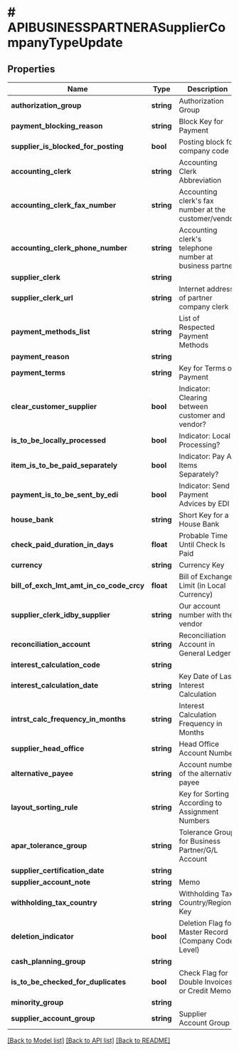 # # APIBUSINESSPARTNERASupplierCompanyTypeUpdate

## Properties

Name | Type | Description | Notes
------------ | ------------- | ------------- | -------------
**authorization_group** | **string** | Authorization Group | [optional]
**payment_blocking_reason** | **string** | Block Key for Payment | [optional]
**supplier_is_blocked_for_posting** | **bool** | Posting block for company code | [optional]
**accounting_clerk** | **string** | Accounting Clerk Abbreviation | [optional]
**accounting_clerk_fax_number** | **string** | Accounting clerk&#39;s fax number at the customer/vendor | [optional]
**accounting_clerk_phone_number** | **string** | Accounting clerk&#39;s telephone number at business partner | [optional]
**supplier_clerk** | **string** |  | [optional]
**supplier_clerk_url** | **string** | Internet address of partner company clerk | [optional]
**payment_methods_list** | **string** | List of Respected Payment Methods | [optional]
**payment_reason** | **string** |  | [optional]
**payment_terms** | **string** | Key for Terms of Payment | [optional]
**clear_customer_supplier** | **bool** | Indicator: Clearing between customer and vendor? | [optional]
**is_to_be_locally_processed** | **bool** | Indicator: Local Processing? | [optional]
**item_is_to_be_paid_separately** | **bool** | Indicator: Pay All Items Separately? | [optional]
**payment_is_to_be_sent_by_edi** | **bool** | Indicator: Send Payment Advices by EDI | [optional]
**house_bank** | **string** | Short Key for a House Bank | [optional]
**check_paid_duration_in_days** | **float** | Probable Time Until Check Is Paid | [optional]
**currency** | **string** | Currency Key | [optional]
**bill_of_exch_lmt_amt_in_co_code_crcy** | **float** | Bill of Exchange Limit (in Local Currency) | [optional]
**supplier_clerk_idby_supplier** | **string** | Our account number with the vendor | [optional]
**reconciliation_account** | **string** | Reconciliation Account in General Ledger | [optional]
**interest_calculation_code** | **string** |  | [optional]
**interest_calculation_date** | **string** | Key Date of Last Interest Calculation | [optional]
**intrst_calc_frequency_in_months** | **string** | Interest Calculation Frequency in Months | [optional]
**supplier_head_office** | **string** | Head Office Account Number | [optional]
**alternative_payee** | **string** | Account number of the alternative payee | [optional]
**layout_sorting_rule** | **string** | Key for Sorting According to Assignment Numbers | [optional]
**apar_tolerance_group** | **string** | Tolerance Group for Business Partner/G/L Account | [optional]
**supplier_certification_date** | **string** |  | [optional]
**supplier_account_note** | **string** | Memo | [optional]
**withholding_tax_country** | **string** | Withholding Tax Country/Region Key | [optional]
**deletion_indicator** | **bool** | Deletion Flag for Master Record (Company Code Level) | [optional]
**cash_planning_group** | **string** |  | [optional]
**is_to_be_checked_for_duplicates** | **bool** | Check Flag for Double Invoices or Credit Memos | [optional]
**minority_group** | **string** |  | [optional]
**supplier_account_group** | **string** | Supplier Account Group | [optional]

[[Back to Model list]](../../README.md#models) [[Back to API list]](../../README.md#endpoints) [[Back to README]](../../README.md)

